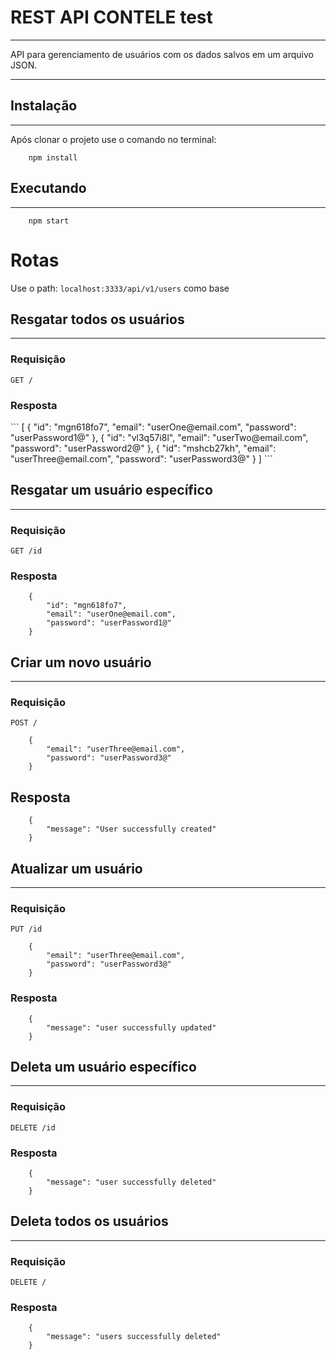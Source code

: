 <h1>
    REST API CONTELE test
</h1>

<hr>

<p>API para gerenciamento de usuários com os dados salvos em um arquivo JSON.</p>

<hr>

<h2>
    Instalação
</h2>

<hr>

<p>Após clonar o projeto use o comando no terminal:</p>

```
    npm install
```


<h2>Executando</h2>

<hr>

```
    npm start
```

<h1>Rotas</h1>

Use o path: `localhost:3333/api/v1/users` como base

<h2>Resgatar todos os usuários</h2>
<hr>


<h3>Requisição</h3>


`GET /`

<h3>Resposta</h3>
    ```
    [
    {
      "id": "mgn618fo7",
      "email": "userOne@email.com",
      "password": "userPassword1@"
    },
    {
      "id": "vl3q57i8l",
      "email": "userTwo@email.com",
      "password": "userPassword2@"
    },
    {
      "id": "mshcb27kh",
      "email": "userThree@email.com",
      "password": "userPassword3@"
    }
  ]
    ```
<h2>Resgatar um usuário específico</h2>
<hr>

<h3>Requisição</h3>


`GET /id`

<h3>Resposta</h3>

```
    {
        "id": "mgn618fo7",
        "email": "userOne@email.com",
        "password": "userPassword1@"
    }

```

<h2>Criar um novo usuário</h2>
<hr>

<h3>Requisição</h3>

`POST /`

```
    {
        "email": "userThree@email.com",
        "password": "userPassword3@"
    }
```

<h2>Resposta</h2>

```
    {
        "message": "User successfully created"
    }

```

<h2>Atualizar um usuário</h2>
<hr>


<h3>Requisição</h3>

`PUT /id`

```
    {
        "email": "userThree@email.com",
        "password": "userPassword3@"
    }
```

<h3>Resposta</h3>

```
    {
        "message": "user successfully updated"
    }
```

<h2>Deleta um usuário específico</h2>
<hr>

<h3>Requisição</h3>

`DELETE /id`

<h3>Resposta</h3>

```
    {
        "message": "user successfully deleted"
    }
```

<h2>Deleta todos os usuários</h2>
<hr>

<h3>Requisição</h3>

`DELETE /`

<h3>Resposta</h3>

```
    {
        "message": "users successfully deleted"
    }

```



